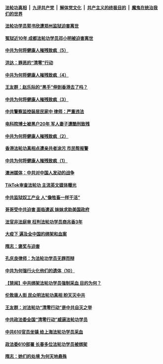 

####  [法轮功真相](../../../../basic/blob/master/README.md?t=09030602) &nbsp;|&nbsp; [九评共产党](../../../../9ping.md/blob/master/README.md?t=09030602) &nbsp;|&nbsp; [解体党文化](../../../../jtdwh.md/blob/master/README.md?t=09030602)  &nbsp;|&nbsp; [共产主义的终极目的](../../../../gczydzjmd.md/blob/master/README.md?t=09030602) &nbsp;|&nbsp; [魔鬼在统治我们的世界](../../../../mgztzwmdsj.md/blob/master/README.md?t=09030602) 

#### [法轮功学员郭书欣遭郑州监狱迫害离世](../pages/prog424/a102932175.md?t=09030602) 

#### [冤狱近10年 成都法轮功学员邓小明被迫害离世](../pages/prog424/a102931864.md?t=09030602) 

#### [中共为何将健康人摧残致疯（5）](../pages/prog424/a102931802.md?t=09030602) 

#### [洪达：罪恶的“清零”行动](../pages/prog424/a102931482.md?t=09030602) 

#### [中共为何将健康人摧残致疯（4）](../pages/prog424/a102931006.md?t=09030602) 

#### [王友群：赵乐际的“黑手”伸到香港去了吗？](../pages/prog424/a102930431.md?t=09030602) 

#### [中共为何将健康人摧残致疯（3）](../pages/prog424/a102930124.md?t=09030602) 

#### [中共警察监控装居民家中 律师：严重违法](../pages/prog424/a102930082.md?t=09030602) 

#### [电科院博士被黑户20年 军人妻子遭酷刑致残](../pages/prog424/a102929730.md?t=09030602) 

#### [中共为何将健康人摧残致疯（2）](../pages/prog424/a102929689.md?t=09030602) 

#### [香港法轮功真相点遭亲共者涂污 市民帮报警](../pages/prog424/a102929604.md?t=09030602) 

#### [中共为何将健康人摧残致疯（1）](../pages/prog424/a102928795.md?t=09030602) 

#### [澳洲媒体：中共对中国人发动的战争](../pages/prog424/a102928790.md?t=09030602) 

#### [TikTok审查法轮功 主流英文媒体曝光](../pages/prog424/a102928120.md?t=09030602) 

#### [中共监狱奴工产业 人“像牲畜一样干活”](../pages/prog424/a102927908.md?t=09030602) 

#### [哥哥受中共迫害 面临遣返 妹妹求助美国政府](../pages/prog424/a102927341.md?t=09030602) 

#### [法官非法庭审 枉判法轮功学员商兆香3年](../pages/prog424/a102926577.md?t=09030602) 

#### [大疫下 遍及全中国的绑架和血案](../pages/prog424/a102926546.md?t=09030602) 

#### [隋志：褒奖与迫害](../pages/prog424/a102926230.md?t=09030602) 

#### [孔庆良律师：为法轮功学员无罪而辩](../pages/prog424/a102925726.md?t=09030602) 

#### [中共为何强行火化他们的遗体（10）](../pages/prog424/a102925710.md?t=09030602) 

#### [【禁闻】中共绑架法轮功学员强制采血 目的为何？](../pages/prog424/a102925441.md?t=09030602) 

#### [伦敦唐人街 民众明法轮功真相 盼天灭中共](../pages/prog424/a102925069.md?t=09030602) 

#### [王友群：对法轮功“清零行动”是中共自灭之举](../pages/prog424/a102925004.md?t=09030602) 

#### [中共政法委全国“清零行动”威逼法轮功学员](../pages/prog424/a102924708.md?t=09030602) 

#### [中共610官员坐镇 给上海法轮功学员采血](../pages/prog424/a102924606.md?t=09030602) 

#### [政法委610部署 长春多位法轮功学员被绑架](../pages/prog424/a102923869.md?t=09030602) 

#### [隋志：她们的处境 为何天地悬殊](../pages/prog424/a102924010.md?t=09030602) 

